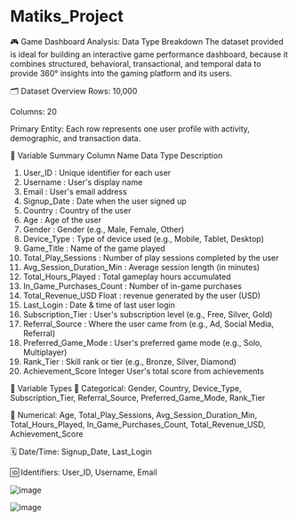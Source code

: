 # Matiks_Project



🎮 Game Dashboard Analysis: Data Type Breakdown
The dataset provided is ideal for building an interactive game performance dashboard, because it combines structured, behavioral, transactional, and temporal data to provide 360° insights into the gaming platform and its users.




🗂️ Dataset Overview
Rows: 10,000

Columns: 20

Primary Entity: Each row represents one user profile with activity, demographic, and transaction data.




🔢 Variable Summary
Column Name	Data Type	Description
  1. User_ID	:	Unique identifier for each user
  2. Username	:	User's display name
  3. Email	:	User's email address
  4. Signup_Date	:	Date when the user signed up
  5. Country	:	Country of the user
  6. Age	:	Age of the user
  7. Gender	:	Gender (e.g., Male, Female, Other)
  8. Device_Type	:	Type of device used (e.g., Mobile, Tablet, Desktop)
  9. Game_Title	:	Name of the game played
  10. Total_Play_Sessions	:	Number of play sessions completed by the user
  11. Avg_Session_Duration_Min	:	Average session length (in minutes)
  12. Total_Hours_Played	:	Total gameplay hours accumulated
  13. In_Game_Purchases_Count	:	Number of in-game purchases
  14. Total_Revenue_USD	Float	:	revenue generated by the user (USD)
  15. Last_Login	:	Date & time of last user login
  16. Subscription_Tier	:	User's subscription level (e.g., Free, Silver, Gold)
  17. Referral_Source	:	Where the user came from (e.g., Ad, Social Media, Referral)
  18. Preferred_Game_Mode	:	User's preferred game mode (e.g., Solo, Multiplayer)
  19. Rank_Tier	:	Skill rank or tier (e.g., Bronze, Silver, Diamond)
  20. Achievement_Score	Integer	User's total score from achievements


🧠 Variable Types
  🧾 Categorical: Gender, Country, Device_Type, Subscription_Tier, Referral_Source, Preferred_Game_Mode, Rank_Tier

  🔢 Numerical: Age, Total_Play_Sessions, Avg_Session_Duration_Min, Total_Hours_Played, In_Game_Purchases_Count, Total_Revenue_USD, Achievement_Score

  🗓️ Date/Time: Signup_Date, Last_Login

  🆔 Identifiers: User_ID, Username, Email

![image](https://github.com/user-attachments/assets/4bb988fb-4443-4611-be47-2fb7dbe8fc5e)





![image](https://github.com/user-attachments/assets/356c2db7-1774-4030-9f5e-9df7f41289be)


